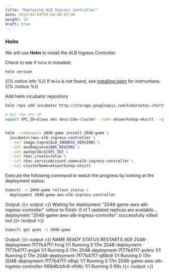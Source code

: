 ```yaml
---
title: "Deploying ALB Ingress Controller"
date: 2019-04-09T00:00:00-03:00
weight: 14
draft: true
---
```


### Helm

We will use **Helm** to install the ALB Ingress Controller.

Check to see if `helm` is installed:

```bash
helm version
```

{{% notice info %}}
If `Helm` is not found, see [installing helm](/samen/060_helm/helm_intro/install/index.html) for instructions.
{{% /notice %}}

Add helm incubator repository

```bash
helm repo add incubator http://storage.googleapis.com/kubernetes-charts-incubator
```

```bash
# Get the VPC ID
export VPC_ID=$(aws eks describe-cluster --name eksworkshop-eksctl --query "cluster.resourcesVpcConfig.vpcId" --output text)


helm --namespace 2048-game install 2048-game \
  incubator/aws-alb-ingress-controller \
  --set image.tag=${ALB_INGRESS_VERSION} \
  --set awsRegion=${AWS_REGION} \
  --set awsVpcID=${VPC_ID} \
  --set rbac.create=false \
  --set rbac.serviceAccount.name=alb-ingress-controller \
  --set clusterName=eksworkshop-eksctl
```

Execute the following command to watch the progress by looking at the deployment status:

```bash
kubectl -n 2048-game rollout status \
  deployment 2048-game-aws-alb-ingress-controller
```

Output:
{{< output >}}
Waiting for deployment "2048-game-aws-alb-ingress-controller" rollout to finish: 0 of 1 updated replicas are available...
deployment "2048-game-aws-alb-ingress-controller" successfully rolled out
{{< /output >}}

```bash
kubectl get pods -n 2048-game
```

Output:
{{< output >}}
NAME                                                    READY   STATUS    RESTARTS   AGE
2048-deployment-7f77b47f7-fvrqj                         1/1     Running   0          17m
2048-deployment-7f77b47f7-pvjpk                         1/1     Running   0          17m
2048-deployment-7f77b47f7-pvlmv                         1/1     Running   0          17m
2048-deployment-7f77b47f7-q66n9                         1/1     Running   0          17m
2048-deployment-7f77b47f7-x6sjc                         1/1     Running   0          17m
2048-game-aws-alb-ingress-controller-569d6cbfc8-nfh6c   1/1     Running   0          69s
{{< /output >}}
